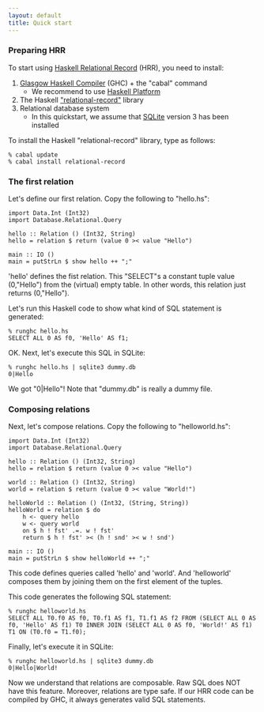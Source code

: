 ```yaml
---
layout: default
title: Quick start
---
```


### Preparing HRR

To start using [Haskell Relational Record](http://khibino.github.io/haskell-relational-record/) (HRR), you need to install:

1. [Glasgow Haskell Compiler](https://www.haskell.org/ghc/) (GHC) + the "cabal" command
    - We recommend to use [Haskell Platform](https://www.haskell.org/platform/)
2. The Haskell ["relational-record"](http://hackage.haskell.org/package/relational-record) library
3. Relational database system
    - In this quickstart, we assume that [SQLite](http://www.sqlite.org/) version 3 has been installed

To install the Haskell "relational-record" library, type as follows:

    % cabal update
    % cabal install relational-record

### The first relation

Let's define our first relation. Copy the following to "hello.hs":

    import Data.Int (Int32)
    import Database.Relational.Query
    
    hello :: Relation () (Int32, String)
    hello = relation $ return (value 0 >< value "Hello")
    
    main :: IO ()
    main = putStrLn $ show hello ++ ";"

'hello' defines the fist relation. This "SELECT"s a constant tuple value (0,"Hello") from the (virtual) empty table. In other words, this relation just returns (0,"Hello").

Let's run this Haskell code to show what kind of SQL statement is generated:

    % runghc hello.hs
    SELECT ALL 0 AS f0, 'Hello' AS f1;

OK. Next, let's execute this SQL in SQLite:

    % runghc hello.hs | sqlite3 dummy.db
    0|Hello

We got "0\|Hello"! Note that "dummy.db" is really a dummy file.

### Composing relations

Next, let's compose relations. Copy the following to "helloworld.hs":

    import Data.Int (Int32)
    import Database.Relational.Query
    
    hello :: Relation () (Int32, String)
    hello = relation $ return (value 0 >< value "Hello")
    
    world :: Relation () (Int32, String)
    world = relation $ return (value 0 >< value "World!")
    
    helloWorld :: Relation () (Int32, (String, String))
    helloWorld = relation $ do
        h <- query hello
        w <- query world
        on $ h ! fst' .=. w ! fst'
        return $ h ! fst' >< (h ! snd' >< w ! snd')
    
    main :: IO ()
    main = putStrLn $ show helloWorld ++ ";"

This code defines queries called 'hello' and 'world'. And 'helloworld' composes them by joining them on the first element of the tuples.

This code generates the following SQL statement:

    % runghc helloworld.hs
    SELECT ALL T0.f0 AS f0, T0.f1 AS f1, T1.f1 AS f2 FROM (SELECT ALL 0 AS f0, 'Hello' AS f1) T0 INNER JOIN (SELECT ALL 0 AS f0, 'World!' AS f1) T1 ON (T0.f0 = T1.f0);

Finally, let's execute it in SQLite:

    % runghc helloworld.hs | sqlite3 dummy.db
    0|Hello|World!

Now we understand that relations are composable. Raw SQL does NOT have this feature. Moreover, relations are type safe. If our HRR code can be compiled by GHC, it always generates valid SQL statements.
